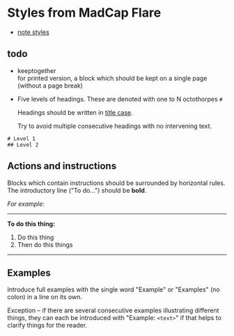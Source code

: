 # Styles from MadCap Flare
- [note styles](./index.md#notes)

## todo
- keeptogether  
  for printed version, a block which should be kept on a single page (without a page break)
- Five levels of headings. These are denoted with one to N octothorpes `#`  

    Headings should be written in [title case](https://en.wikipedia.org/wiki/Title_case#Chicago_Manual_of_Style).

    Try to avoid multiple consecutive headings with no intervening text.

```
# Level 1
## Level 2
```


## Actions and instructions
Blocks which contain instructions should be surrounded by horizontal rules. The introductory line ("To do...") should be **bold**.

*For example:*

---

**To do this thing:**

1. Do this thing
2. Then do this things

---

## Examples
Introduce full examples with the single word "Example" or "Examples" (no colon) in a line on its own.

Exception – if there are several consecutive examples illustrating different things, they can each be introduced with "Example: `<text>`" if that helps to clarify things for the reader.

<p style="example">

</p>